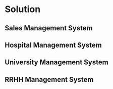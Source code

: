 # Solution

## Sales Management System

## Hospital Management System

## University Management System

## RRHH Management System